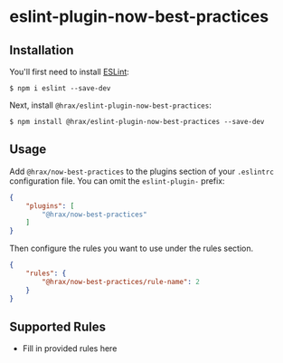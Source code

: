 # eslint-plugin-now-best-practices

## Installation

You'll first need to install [ESLint](http://eslint.org):

```
$ npm i eslint --save-dev
```

Next, install `@hrax/eslint-plugin-now-best-practices`:

```
$ npm install @hrax/eslint-plugin-now-best-practices --save-dev
```


## Usage

Add `@hrax/now-best-practices` to the plugins section of your `.eslintrc` configuration file. You can omit the `eslint-plugin-` prefix:

```json
{
    "plugins": [
        "@hrax/now-best-practices"
    ]
}
```


Then configure the rules you want to use under the rules section.

```json
{
    "rules": {
        "@hrax/now-best-practices/rule-name": 2
    }
}
```

## Supported Rules

* Fill in provided rules here





